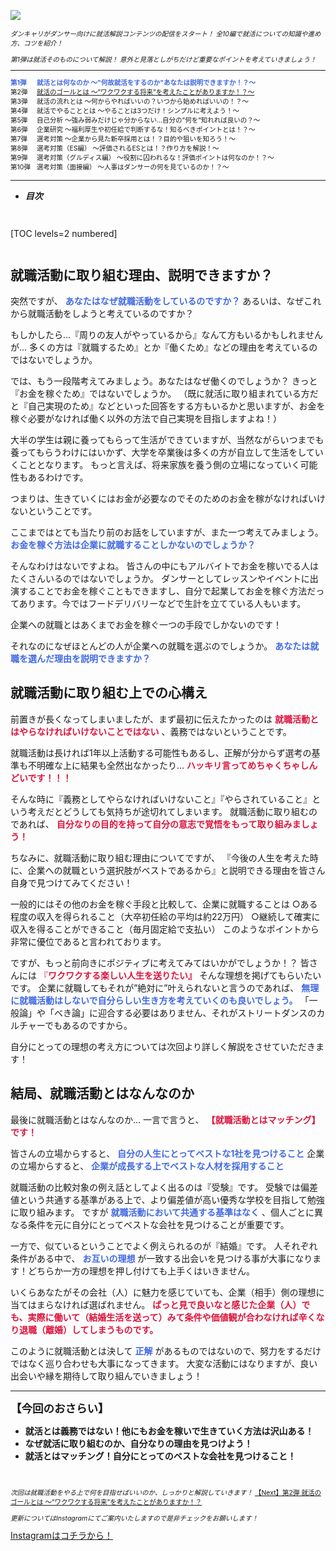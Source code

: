 ![](/img/news/131/1.png)

<div style="font-size: 75%;">

*ダンキャリがダンサー向けに就活解説コンテンツの配信をスタート！*
*全10編で就活についての知識や進め方、コツを紹介！*

*第1弾は就活そのものについて解説！*
*意外と見落としがちだけど重要なポイントを考えていきましょう！*

***

<div style="display:grid;grid-template-columns:4em 1fr;">

<div style="font-weight:bold;">
<span style="color: RoyalBlue;">第1弾</span>
</div>

<div style="font-weight:bold;">
<span style="color: RoyalBlue;">就活とは何なのか 〜"何故就活をするのか"あなたは説明できますか！？〜</span>
</div>

<div>第2弾</div>

<div>
<span style="color: RoyalBlue;">
<a href="/news/141" target="_blank">就活のゴールとは 〜”ワクワクする将来”を考えたことがありますか！？〜</a>
</span>
</div>

<div>第3弾</div>

<div>就活の流れとは 〜何からやればいいの？いつから始めればいいの！？〜</div>

<div>第4弾</div>

<div>就活でやることとは 〜やることは3つだけ！シンプルに考えよう！〜</div>

<div>第5弾</div>

<div>自己分析 〜強み弱みだけじゃ分からない...自分の”何を”知れれば良いの？〜</div>

<div>第6弾</div>

<div>企業研究 〜福利厚生や初任給で判断するな！知るべきポイントとは！？〜</div>

<div>第7弾</div>

<div>選考対策 〜企業から見た新卒採用とは！？目的や狙いを知ろう！〜</div>

<div>第8弾</div>

<div>選考対策（ES編） 〜評価されるESとは！？作り方を解説！〜</div>

<div>第9弾</div>

<div>選考対策（グルディス編） 〜役割に囚われるな！評価ポイントは何なのか！？〜</div>

<div>第10弾</div>

<div>選考対策（面接編） 〜人事はダンサーの何を見ているのか！？〜</div>

</div>

</div>

***


- **_目次_**

<div style="margin: 3em 0;">

[TOC levels=2 numbered]

</div>


## 就職活動に取り組む理由、説明できますか？

突然ですが、 <span style="color: RoyalBlue; ">**あなたはなぜ就職活動をしているのですか？**</span>
あるいは、なぜこれから就職活動をしようと考えているのですか？

もしかしたら...『周りの友人がやっているから』なんて方もいるかもしれませんが...
多くの方は『就職するため』とか『働くため』などの理由を考えているのではないでしょうか。

では、もう一段階考えてみましょう。あなたはなぜ働くのでしょうか？
きっと『お金を稼ぐため』ではないでしょうか。
（既に就活に取り組まれている方だと『自己実現のため』などといった回答をする方もいるかと思いますが、お金を稼ぐ必要がなければ働く以外の方法で自己実現を目指しますよね！）

大半の学生は親に養ってもらって生活ができていますが、当然ながらいつまでも養ってもらうわけにはいかず、大学を卒業後は多くの方が自立して生活をしていくこととなります。
もっと言えば、将来家族を養う側の立場になっていく可能性もあるわけです。

つまりは、生きていくにはお金が必要なのでそのためのお金を稼がなければいけないということです。

ここまではとても当たり前のお話をしていますが、また一つ考えてみましょう。
<span style="color: RoyalBlue; ">**お金を稼ぐ方法は企業に就職することしかないのでしょうか？**</span>

そんなわけはないですよね。
皆さんの中にもアルバイトでお金を稼いでる人はたくさんいるのではないでしょうか。
ダンサーとしてレッスンやイベントに出演することでお金を稼ぐこともできますし、自分で起業してお金を稼ぐ方法だってあります。今ではフードデリバリーなどで生計を立てている人もいます。

企業への就職とはあくまでお金を稼ぐ一つの手段でしかないのです！

それなのになぜほとんどの人が企業への就職を選ぶのでしょうか。
<span style="color: RoyalBlue; ">**あなたは就職を選んだ理由を説明できますか？**</span>
<br>

## 就職活動に取り組む上での心構え

前置きが長くなってしまいましたが、まず最初に伝えたかったのは **<span style="color: Crimson; ">就職活動とはやらなければいけないことではない</span>** 、義務ではないということです。

就職活動は長ければ1年以上活動する可能性もあるし、正解が分からず選考の基準も不明確な上に結果も全然出なかったり...
<span style="color: Crimson; ">**ハッキリ言ってめちゃくちゃしんどいです！！！**</span>

そんな時に『義務としてやらなければいけないこと』『やらされていること』という考えだとどうしても気持ちが途切れてしまいます。
就職活動に取り組むのであれば、 **<span style="color: Crimson; ">自分なりの目的を持って自分の意志で覚悟をもって取り組みましょう！</span>**


ちなみに、就職活動に取り組む理由についてですが、
『今後の人生を考えた時に、企業への就職という選択肢がベストであるから』と説明できる理由を皆さん自身で見つけてみてください！

一般的にはその他のお金を稼ぐ手段と比較して、企業に就職することは
○ある程度の収入を得られること（大卒初任給の平均は約22万円）
○継続して確実に収入を得ることができること（毎月固定給で支払い）
このようなポイントから非常に優位であると言われております。

ですが、もっと前向きにポジティブに考えてみてはいかがでしょうか！？
皆さんには <span style="color: Crimson; ">『**ワクワクする楽しい人生を送りたい』**</span> そんな理想を掲げてもらいたいです。
企業に就職してもそれが”絶対に”叶えられないと言うのであれば、 <span style="color: RoyalBlue; ">**無理に就職活動はしないで自分らしい生き方を考えていくのも良いでしょう。**</span>
「一般論」や「べき論」に迎合する必要はありません、それがストリートダンスのカルチャーでもあるのですから。

自分にとっての理想の考え方については次回より詳しく解説をさせていただきます！
<br>

## 結局、就職活動とはなんなのか

最後に就職活動とはなんなのか...
一言で言うと、 **<span style="color: Crimson; ">【就職活動とはマッチング】です！</span>**

皆さんの立場からすると、 <span style="color: RoyalBlue; ">**自分の人生にとってベストな1社を見つけること**</span>
企業の立場からすると、 <span style="color: RoyalBlue; ">**企業が成長する上でベストな人材を採用すること**</span>

就職活動の比較対象の例え話としてよく出るのは『受験』です。
受験では偏差値という共通する基準がある上で、より偏差値が高い優秀な学校を目指して勉強に取り組みます。
ですが <span style="color: RoyalBlue; ">**就職活動において共通する基準はなく**</span> 、個人ごとに異なる条件を元に自分にとってベストな会社を見つけることが重要です。

一方で、似ているということでよく例えられるのが『結婚』です。
人それぞれ条件がある中で、 <span style="color: RoyalBlue; ">**お互いの理想**</span> が一致する出会いを見つける事が大事になります！どちらか一方の理想を押し付けても上手くはいきません。

いくらあなたがその会社（人）に魅力を感じていても、企業（相手）側の理想に当てはまらなければ選ばれません。
<span style="color: Crimson; ">**ぱっと見で良いなと感じた企業（人）でも、実際に働いて（結婚生活を送って）みて条件や価値観が合わなければ辛くなり退職（離婚）してしまうものです。**</span>


このように就職活動とは決して <span style="color: RoyalBlue; ">**正解**</span> があるものではないので、努力をするだけではなく巡り合わせも大事になってきます。
大変な活動にはなりますが、良い出会いや縁を期待して取り組んでいきましょう！
<br>

***


**<div style="font-size: 125%;">【今回のおさらい】</div>**

- **就活とは義務ではない！他にもお金を稼いで生きていく方法は沢山ある！**
- **なぜ就活に取り組むのか、自分なりの理由を見つけよう！**
- **就活とはマッチング！自分にとってのベストな会社を見つけること！**

<br>

<div style="font-size: 75%;">

*次回は就職活動をやる上で何を目指せばいいのか、しっかりと解説していきます！*
<a href="/news/141" target=”_blank” class="button button--accent bottom-sticky-button">
<span class="button__text">【Next】第2弾 就活のゴールとは 〜”ワクワクする将来”を考えたことがありますか！？</span><i class="button__icon fas fa-arrow-right"></i>
</a>

*更新についてはInstagramにてご案内いたしますので是非チェックをお願いします！*

</div>


<a href="https://instagram.com/dancerscareer?igshid=YmMyMTA2M2Y=" target="_blank" class="button button--accent">
<span class="button__text">Instagramはコチラから！</span><i class="button__icon fas fa-arrow-right"></i>
</a>
